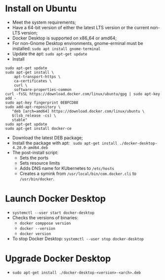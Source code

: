 # Install on Ubuntu
- Meet the system requirements;
- Have a 64-bit version of either the latest LTS version or the current non-LTS version;
- Docker Desktop is supported on x86_64 or amd64;
- For non-Gnome Desktop environments, gnome-erminal must be installed: ``sudo apt install gnome-terminal``
- Update the apt: `` sudo apt-get update ``
- Install
```
sudo apt-get update
sudo apt-get install \
    apt-transport-https \
    ca-certificates \
    curl \
    software-properties-common
curl -fsSL https://download.docker.com/linux/ubuntu/gpg | sudo apt-key add -
sudo apt-key fingerprint 0EBFCD88
sudo add-apt-repository \
   "deb [arch=amd64] https://download.docker.com/linux/ubuntu \
   $(lsb_release -cs) \
   stable"
sudo apt-get update
sudo apt-get install docker-ce
```
- Download the latest DEB package;
- Install the package with apt: `` sudo apt-get install ./docker-desktop-4.28.0-amd64.deb``
- The post-install script:
    - Sets the ports
    - Sets resource limits
    - Adds DNS name for KUbernetes to ``/etc/hosts``
    - Creates a symink from ``/usr/local/bin/com.docker.cli`` to ``/usr/bin/docker``.

# Launch Docker Desktop
- ``systemctl --user start docker-desktop``
- Checks the versions of binaries:
    - ``docker comppose version``
    - ``docker --version``
    - ``docker version``
- To stop Docker Desktop: ``systemctl --user stop docker-desktop``

# Upgrade Docker Desktop
- ``sudo apt-get install ./docker-desktop-<version>-<arch>.deb``
